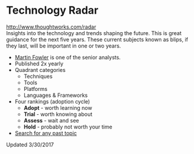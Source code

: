 # Technology Radar
<http://www.thoughtworks.com/radar>  
Insights into the technology and trends shaping the future. This is great guidance for the next five years. These current subjects known as blips, if they last, will be important in one or two years.

- [Martin Fowler](https://martinfowler.com/) is one of the senior analysts.
- Published 2x yearly
- Quadrant categories
    - Techniques
    - Tools
    - Platforms
    - Languages & Frameworks
- Four rankings (adoption cycle)
    - **Adopt** - worth learning now
    - **Trial** - worth knowing about
    - **Assess** - wait and see
    - **Hold** - probably not worth your time
- [Search for any past topic](https://www.thoughtworks.com/radar/a-z)


Updated 3/30/2017